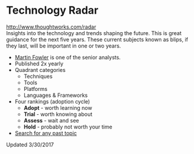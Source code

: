 # Technology Radar
<http://www.thoughtworks.com/radar>  
Insights into the technology and trends shaping the future. This is great guidance for the next five years. These current subjects known as blips, if they last, will be important in one or two years.

- [Martin Fowler](https://martinfowler.com/) is one of the senior analysts.
- Published 2x yearly
- Quadrant categories
    - Techniques
    - Tools
    - Platforms
    - Languages & Frameworks
- Four rankings (adoption cycle)
    - **Adopt** - worth learning now
    - **Trial** - worth knowing about
    - **Assess** - wait and see
    - **Hold** - probably not worth your time
- [Search for any past topic](https://www.thoughtworks.com/radar/a-z)


Updated 3/30/2017